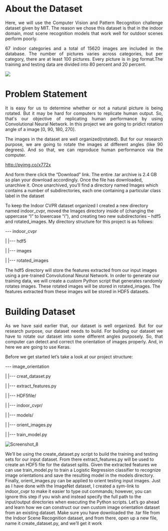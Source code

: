 

# About the Dataset

<p align ="justify">Here, we will use the Computer Vision and Pattern Recognition challenge dataset given by MIT. The reason we chose this dataset is that in the indoor domain, most scene recognition models that work well for outdoor scenes perform poorly. 

<p align ="justify">67 indoor categories and a total of 15620 images are included in the database. The number of pictures varies across categories, but per category, there are at least 100 pictures. Every picture is in jpg format.The training and testing data are divided into 80 percent and 20 percent. 
  
  ![](http://web.mit.edu/torralba/www/allIndoors.jpg)
  
  # Problem Statement
<p align ="justify">It is easy for us to determine whether or not a natural picture is being rotated. But it may be hard for computers to replicate human output. So, that's our objective of replicating human performance by using Convolutional Neural Network. In this project we are going to pridict rotation angle of a  image [0, 90, 180, 270].


<p align ="justify">The images in the dataset are well organized(rotated). But for our research purpose, we are going to rotate the images at different angles (like 90 degrees). And so that, we can reproduce human performance via the computer.
  
  
  http://pyimg.co/x772x
  
And form there click the “Download” link. The entire .tar archive is 2.4 GB so plan your
download accordingly. Once the file has downloaded, unarchive it. Once unarchived, you’ll find
a directory named Images which contains a number of subdirectories, each one containing a
particular class label in the dataset
  
  To keep the Indoor CVPR dataset organized I created a new directory named indoor_cvpr,
moved the Images directory inside of (changing the uppercase “I” to lowercase “i”), and creating
two new subdirectories – hdf5 and rotated_images. My directory structure for this project is as
follows:
  
--- indoor_cvpr
  
  |     |--- hdf5
  
  |     |--- images
  
  |     |--- rotated_images
  
  The hdf5 directory will store the features extracted from our input images using a pre-trained
Convolutional Neural Network. In order to generate our training data, we will create a custom
Python script that generates randomly rotates images. These rotated images will be stored in
rotated_images. The features extracted from these images will be stored in HDF5 datasets.
  
  # Building Dataset
<p align="justify"> As we have said earlier that, our dataset is well organized. But for our research purpose, our dataset needs to build. For building our dataset we have to rotate our dataset into some different angles purposely. So, that computer can detect and correct the orientation of images properly. And, in here we are going to use Keras.
  
  Before we get started let’s take a look at our project structure:
  
--- image_orientation
  
| |--- creat_dataset.py
  
| |--- extract_features.py
  
| |--- HDF5file/
  
| |--- indoor_cvpr/
  
| |--- models/
  
| |--- orient_images.py
  
| |--- train_model.py
  
  
 ![Screenshot_8](https://user-images.githubusercontent.com/64821137/137177171-aee27fe5-5381-4f9e-adc5-e4dca2964ff6.png)

  
  We’ll be using the create_dataset.py script to build the training and testing sets for our input
dataset. From there extract_features.py will be used to create an HDF5 file for the dataset
splits. Given the extracted features we can use train_model.py to train a Logistic Regression
classifier to recognize image orientations and save the resulting model in the models directory.
Finally, orient_images.py can be applied to orient testing input images.
Just as I have done with the ImageNet dataset, I created a sym-link to indoor_cvpr to make it
easier to type out commands; however, you can ignore this step if you wish and instead specify the
full path to the input/output directories when executing the Python scripts.
Let’s go ahead and learn how we can construct our own custom image orientation dataset
from an existing dataset. Make sure you have downloaded the .tar file from the Indoor Scene
Recognition dataset, and from there, open up a new file, name it create_dataset.py, and we’ll
get it work
  
